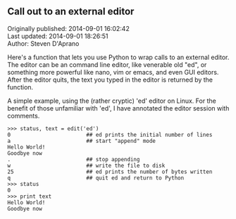 ## Call out to an external editor  
Originally published: 2014-09-01 16:02:42  
Last updated: 2014-09-01 18:26:51  
Author: Steven D'Aprano  
  
Here's a function that lets you use Python to wrap calls to an external editor. The editor can be an command line editor, like venerable old "ed", or something more powerful like nano, vim or emacs, and even GUI editors. After the editor quits, the text you typed in the editor is returned by the function.

A simple example, using the (rather cryptic) 'ed' editor on Linux. For the benefit of those unfamiliar with 'ed', I have annotated the editor session with comments.

    >>> status, text = edit('ed')
    0                        ## ed prints the initial number of lines
    a                        ## start "append" mode
    Hello World!
    Goodbye now
    .                        ## stop appending
    w                        ## write the file to disk
    25                       ## ed prints the number of bytes written
    q                        ## quit ed and return to Python
    >>> status
    0
    >>> print text
    Hello World!
    Goodbye now

